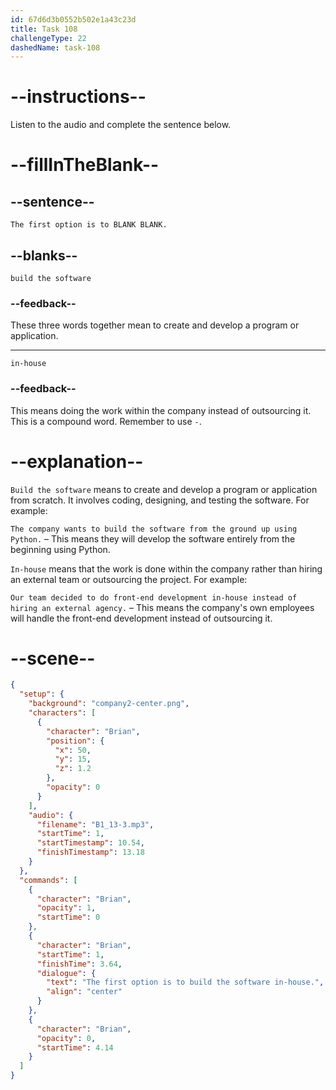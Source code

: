 ```yaml
---
id: 67d6d3b0552b502e1a43c23d
title: Task 108
challengeType: 22
dashedName: task-108
---
```


<!-- (Audio) Brian: The first option is to build the software in-house. -->

# --instructions--

Listen to the audio and complete the sentence below.

# --fillInTheBlank--

## --sentence--

`The first option is to BLANK BLANK.`

## --blanks--

`build the software`

### --feedback--

These three words together mean to create and develop a program or application.

---

`in-house`

### --feedback--

This means doing the work within the company instead of outsourcing it. This is a compound word. Remember to use `-`.

# --explanation--

`Build the software` means to create and develop a program or application from scratch. It involves coding, designing, and testing the software. For example:

`The company wants to build the software from the ground up using Python.` – This means they will develop the software entirely from the beginning using Python.  

`In-house` means that the work is done within the company rather than hiring an external team or outsourcing the project. For example:

`Our team decided to do front-end development in-house instead of hiring an external agency.` – This means the company's own employees will handle the front-end development instead of outsourcing it.  

# --scene--

```json
{
  "setup": {
    "background": "company2-center.png",
    "characters": [
      {
        "character": "Brian",
        "position": {
          "x": 50,
          "y": 15,
          "z": 1.2
        },
        "opacity": 0
      }
    ],
    "audio": {
      "filename": "B1_13-3.mp3",
      "startTime": 1,
      "startTimestamp": 10.54,
      "finishTimestamp": 13.18
    }
  },
  "commands": [
    {
      "character": "Brian",
      "opacity": 1,
      "startTime": 0
    },
    {
      "character": "Brian",
      "startTime": 1,
      "finishTime": 3.64,
      "dialogue": {
        "text": "The first option is to build the software in-house.",
        "align": "center"
      }
    },
    {
      "character": "Brian",
      "opacity": 0,
      "startTime": 4.14
    }
  ]
}
```
